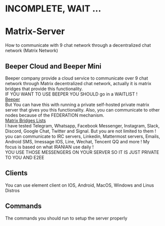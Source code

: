 # INCOMPLETE, WAIT ...
# Matrix-Server
How to communicate with 9 chat network through a decentralized chat network (Matrix Network)

## Beeper Cloud and Beeper Mini
Beeper company provide a cloud service to communicate over 9 chat network through Matrix decentralized chat network, actually it is  matrix bridges that 
provide this functionality.<br/>
IF YOU WANT TO USE BEEPER YOU SHOULD go in a WAITLIST ! <br>
[Beeper](https://beeper.com)<br/>
But You can have this with running a private self-hosted private matrix server that gives you this functionality. Also, you can communicate to other nodes because of the FEDERATION 
mechanism.<br/>
[Matrix Bridges Lists](https://matrix.org/ecosystem/bridges/)<br/>
I have tested Telegram, Whatsapp, Facebook Messenger, Instagram, Slack, Discord, Google Chat, Twitter and Signal.
But you are not limited to them !<br/>
you can communicate to IRC servers, Linkedin, Mattermost servers, Emails, Android SMS, Imessage IOS, Line, Wechat, Tencent QQ and more !
My focus is based on what IRANIAN use daily ! <br/>
YOU USE THOSE MESSENGERS ON YOUR SERVER SO IT IS JUST PRIVATE TO YOU AND E2EE

## Clients
You can use element client on IOS, Android, MacOS, Windows and Linus Distros

## Commands
The commands you should run to setup the server properly
